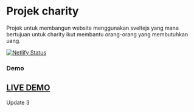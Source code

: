 # Projek charity

Projek untuk membangun website menggunakan sveltejs yang mana bertujuan untuk charity ikut membantu orang-orang yang membutuhkan uang.

[![Netlify Status](https://api.netlify.com/api/v1/badges/230452ba-105d-4633-8dc9-bf7fdb0a917c/deploy-status)](https://app.netlify.com/sites/charity-byzaky/deploys)

### Demo

## <a href="https://charity-byzaky.netlify.app/">LIVE DEMO</a>

Update 3
